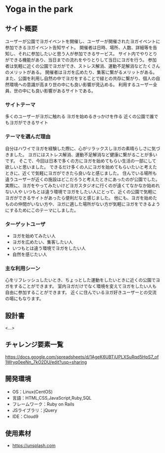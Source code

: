 # Yoga in the park

## サイト概要
ユーザーが公園でヨガイベントを開催し、ユーザーが開催されたヨガイベントに参加できるヨガイベント告知サイト。
開催者は日時、場所、人数、詳細等を告知し、それに参加したいと思う人が参加できるサービス。
サイト内でやりとりができる機能があり、当日までの流れをやりとりして当日にヨガを行う。
参加者は気軽に近くの公園でヨガができ、ストレス解消、運動不足解消などたくさんのメリットがある。
開催者はヨガを広めたり、集客に繋がるメリットがある。
また、公園を利用し自然の中でヨガをすることで緑との共存に繋がり、個人の自然環境への意識が高まり世の中にも良い影響が見込める。
利用するユーザー全員、世の中にも良い影響があるサイトである。


### サイトテーマ
多くのユーザーがヨガに触れる
ヨガを始めるきっかけを作る
近くの公園で誰でもヨガができるサイト


### テーマを選んだ理由
自分はハワイでヨガを経験した際に、心がリラックスしヨガの素晴らしさに気づきました。
ヨガにはストレス解消、運動不足解消など健康に繋がることが多いです。
そこで、今回は日本で多くの方にヨガを始めてもらい生活の一部にして欲しいと思いました。
できるだけ多くの人にヨガを始めてもらいたいと考えたときに、近くで気軽にヨガができたら良いなと感じました。
住んでいる場所も違うユーザーが近くの施設はどこだろうと考えたときにあったのが公園でした。
実際に、ヨガをやってみたいけどヨガスタジオに行くのが遠くてなかなか始めれない人や
いつもとは違う環境でヨガをしたい人にとって、近くの公園で気軽にヨガができるサイトがあったら便利だなと感じました。
他にも、ヨガを始めたものの仲間がいない方や、ヨガに適した場所がない方が気軽にヨガをできるようにするためにこのテーマにしました。




### ターゲットユーザ
- ヨガを始めてみたい人
- ヨガを広めたい、集客したい人
- いつもとは違う環境でヨガをしたい人
- 自然を感じたい人


### 主な利用シーン
心をリフレッシュしたいとき、ちょっとした運動をしたいときに近くの公園でヨガをすることができます。
室内ヨガだけでなく環境を変えてヨガをしたい人も自由に参加することができます。
近くに住んでいるヨガ好きユーザーとの交流の場にもなります。

## 設計書
<...>

## チャレンジ要素一覧
https://docs.google.com/spreadsheets/d/1AgeK6UBTiUPLXSuRqd5HpS7_of1Wryq0eeNn_7kO2DU/edit?usp=sharing

## 開発環境
- OS：Linux(CentOS)
- 言語：HTML,CSS,JavaScript,Ruby,SQL
- フレームワーク：Ruby on Rails
- JSライブラリ：jQuery
- IDE：Cloud9

## 使用素材
- https://unsplash.com